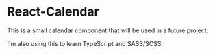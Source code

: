 # React-Calendar

This is a small calendar component that will be used in a future project.

I'm also using this to learn TypeScript and SASS/SCSS.